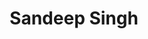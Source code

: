 ---
layout          : blocks/page-participant
title           : Sandeep Singh
type            : participant-remote
job-title       :
image           :
linkedin        :
twitter          :
facebook        :
website         :
email           : sandeep.singh@owasp.org
project-leader  :
chapter-leader  :
status          : empty
working-sessions:
---